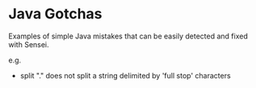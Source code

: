 # Java Gotchas

Examples of simple Java mistakes that can be easily detected and fixed with Sensei.

e.g.

- split "." does not split a string delimited by 'full stop' characters

